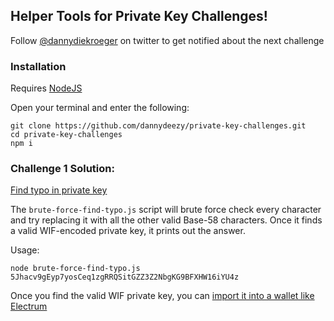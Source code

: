 ## Helper Tools for Private Key Challenges!

Follow [@dannydiekroeger](https://twitter.com/dannydiekroeger) on twitter to get notified about the next challenge

### Installation
Requires [NodeJS](https://nodejs.org/en/)

Open your terminal and enter the following:
```
git clone https://github.com/dannydeezy/private-key-challenges.git
cd private-key-challenges
npm i
```

### Challenge 1 Solution:
[Find typo in private key](https://twitter.com/dannydiekroeger/status/1344898855997825035?s=20)

The `brute-force-find-typo.js` script will brute force check every character and try replacing it with
all the other valid Base-58 characters. Once it finds a valid WIF-encoded private key, it prints
out the answer.

Usage:

```
node brute-force-find-typo.js 5Jhacv9gEyp7yosCeq1zgRRQSitGZZ3Z2NbgKG9BFXHW16iYU4z
```

Once you find the valid WIF private key, you can [import it into a wallet like Electrum](https://bitcoinelectrum.com/importing-your-private-keys-into-electrum/#:~:text=Just%20select%20%E2%80%9CImport%20bitcoin%20addresses,Wallet%20Import%20Format%20(WIF).)

